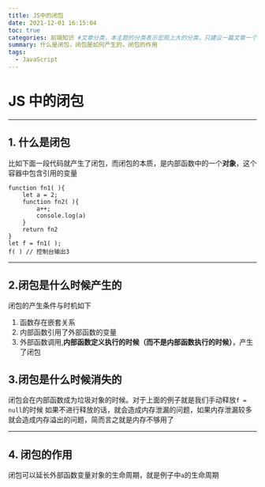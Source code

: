 ```yaml
---
title: JS中的闭包
date: 2021-12-01 16:15:04
toc: true
categories: 前端知识 #文章分类，本主题的分类表示宏观上大的分类，只建议一篇文章一个分类
summary: 什么是闭包，闭包是如何产生的，闭包的作用
tags:
  - JavaScript
---
```


# JS 中的闭包

---

## 1. 什么是闭包

比如下面一段代码就产生了闭包，而闭包的本质，是内部函数中的一个**对象**，这个容器中包含引用的变量

```
function fn1( ){
    let a = 2;
    function fn2( ){
        a++;
        console.log(a)
    }
    return fn2
}
let f = fn1( );
f( ) // 控制台输出3
```

---

## 2.闭包是什么时候产生的

闭包的产生条件与时机如下

1. 函数存在嵌套关系
2. 内部函数引用了外部函数的变量
3. 外部函数调用,**内部函数定义执行的时候（而不是内部函数执行的时候）**，产生了闭包

## 3.闭包是什么时候消失的

闭包会在内部函数成为垃圾对象的时候。对于上面的例子就是我们手动释放`f = null`的时候
如果不进行释放的话，就会造成内存泄漏的问题，如果内存泄漏较多就会造成内存溢出的问题，简而言之就是内存不够用了

---

## 4. 闭包的作用

闭包可以延长外部函数变量对象的生命周期，就是例子中`a`的生命周期
